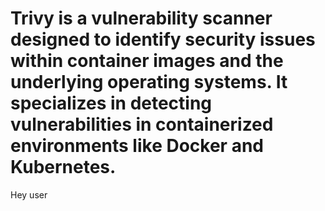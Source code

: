 # Trivy is a vulnerability scanner designed to identify security issues within container images and the underlying operating systems. It specializes in detecting vulnerabilities in containerized environments like Docker and Kubernetes.
Hey user
